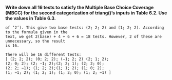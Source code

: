 **Write down all 16 tests to satisfy the Multiple Base Choice Coverage (MBCC) for the second
categorization of triang()’s inputs in Table 6.2. Use the values in Table 6.3.**

```The text suggests both ‘2’ and ‘1’ base choices for side 1. (Other sides still have 1 base choice
of ‘2’). This give two base tests: (2; 2; 2) and (1; 2; 2). According to the formula given in the
text, we get 2(base) + 4 + 6 + 6 = 18 tests. However, 2 of these are unnecessary, so the result
is 16.

There will be 16 different tests:
[ (2; 2; 2); (0; 2; 2); (−1; 2; 2) (2; 1; 2); 
(2; 0; 2); (2; −1; 2);(2; 2; 1); (2; 2; 0); 
(2; 2; −1); (1; 2; 2);(1; 1; 2); (1; 0; 2); 
(1; −1; 2); (1; 2; 1); (1; 2; 0); (1; 2; −1) ]

```
